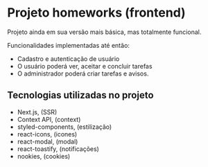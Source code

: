 # Projeto homeworks (frontend)

Projeto ainda em sua versão mais básica, mas totalmente funcional.

Funcionalidades implementadas até então:

- Cadastro e autenticação de usuário
- O usuário poderá ver, aceitar e concluir tarefas
- O administrador poderá criar tarefas e avisos.

## Tecnologias utilizadas no projeto

- Next.js, (SSR)
- Context API, (context)
- styled-components, (estilização)
- react-icons, (icones)
- react-modal, (modal)
- react-toastify, (notificações)
- nookies, (cookies)
